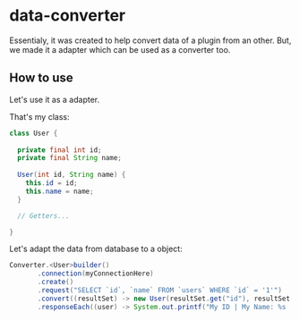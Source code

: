 # data-converter
Essentialy, it was created to help convert data of a plugin from an other. But, we made it a
adapter which can be used as a converter too.

## How to use
Let's use it as a adapter.

That's my class:
```java
class User {
  
  private final int id;
  private final String name;
  
  User(int id, String name) {
    this.id = id;
    this.name = name;
  }

  // Getters...

}
```

Let's adapt the data from database to a object:

```java
Converter.<User>builder()
       .connection(myConnectionHere)
       .create()
       .request("SELECT `id`, `name` FROM `users` WHERE `id` = '1'")
       .convert((resultSet) -> new User(resultSet.get("id"), resultSet.get("name"))
       .responseEach((user) -> System.out.printf("My ID | My Name: %s | %s", user.getId(), user.getName()));
```
